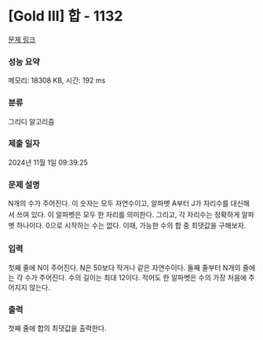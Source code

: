 # [Gold III] 합 - 1132 

[문제 링크](https://www.acmicpc.net/problem/1132) 

### 성능 요약

메모리: 18308 KB, 시간: 192 ms

### 분류

그리디 알고리즘

### 제출 일자

2024년 11월 1일 09:39:25

### 문제 설명

<p><span style="line-height:1.6em">N개의 수가 주어진다. 이 숫자는 모두 자연수이고, 알파벳 A부터 J가 자리수를 대신해서 쓰여 있다. 이 알파벳은 모두 한 자리를 의미한다. 그리고, 각 자리수는 정확하게 알파벳 하나이다. 0으로 시작하는 수는 없다. 이때, 가능한 수의 합 중 최댓값을 구해보자.</span></p>

### 입력 

 <p>첫째 줄에 N이 주어진다. N은 50보다 작거나 같은 자연수이다. 둘째 줄부터 N개의 줄에는 각 수가 주어진다. 수의 길이는 최대 12이다. 적어도 한 알파벳은 수의 가장 처음에 주어지지 않는다.</p>

### 출력 

 <p>첫째 줄에 합의 최댓값을 출력한다.</p>

